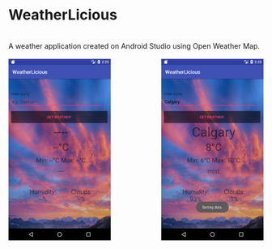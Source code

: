 # WeatherLicious 
<br>
A weather application created on Android Studio using Open Weather Map. 
<br><br>
<div class="row">
<img src="./images/empty.png" width="40%" height="40%" align="left"/> 
<img src="./images/calgary.png" width="40%" height="40%" align="right"/>
</div>

